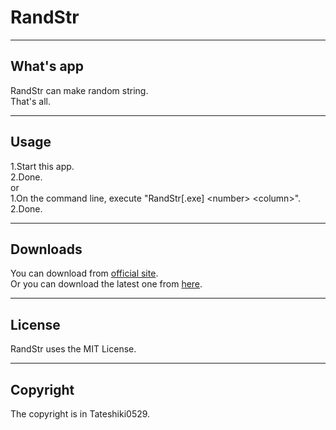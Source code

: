 # RandStr
***
## What's app
RandStr can make random string.  
That's all.
***
## Usage
1.Start this app.  
2.Done.  
or  
1.On the command line, execute "RandStr[.exe] &lt;number&gt; &lt;column&gt;".  
2.Done.  
***
## Downloads
You can download from [official site][os].  
Or you can download the latest one from [here][lf].
***
## License
RandStr uses the MIT License.
***
## Copyright
The copyright is in Tateshiki0529.

[os]: http://tslab.ml/apps/ "Tateshiki Lab. Filebox"
[lf]: https://github.com/Tateshiki0529/RandStr/releases/latest "RandStr Latest Download"
